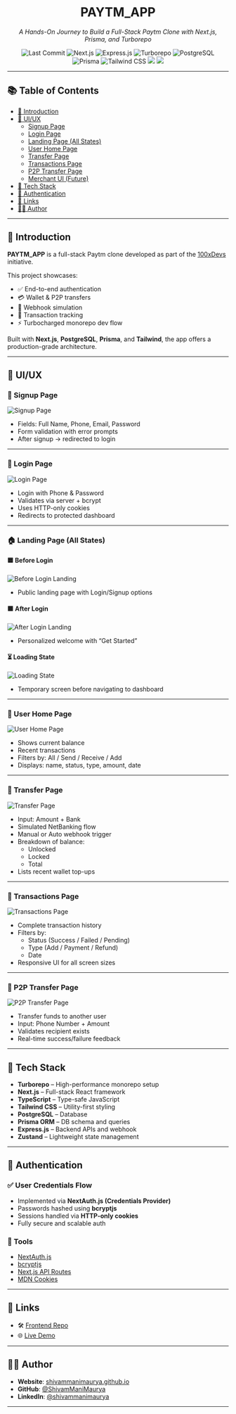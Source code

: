 <h1 align="center">PAYTM_APP</h1>

<p align="center"><i>A Hands-On Journey to Build a Full-Stack Paytm Clone with Next.js, Prisma, and Turborepo</i></p>

<p align="center">
  <img src="https://img.shields.io/github/last-commit/ShivamManiMaurya/paytm_app?style=for-the-badge" alt="Last Commit" />
  <img src="https://img.shields.io/badge/framework-Next.js-000000?style=for-the-badge&logo=next.js" alt="Next.js" />
  <img src="https://img.shields.io/badge/backend-Express.js-404D59?style=for-the-badge&logo=express" alt="Express.js" />
  <img src="https://img.shields.io/badge/monorepo-Turborepo-3178C6?style=for-the-badge&logo=turbo" alt="Turborepo" />
  <img src="https://img.shields.io/badge/database-PostgreSQL-4169E1?style=for-the-badge&logo=postgresql&logoColor=white" alt="PostgreSQL" />
  <img src="https://img.shields.io/badge/ORM-Prisma-2D3748?style=for-the-badge&logo=prisma" alt="Prisma" />
  <img src="https://img.shields.io/badge/styling-Tailwind_CSS-38B2AC?style=for-the-badge&logo=tailwind-css&logoColor=white" alt="Tailwind CSS" />
  <img src="https://img.shields.io/github/languages/top/ShivamManiMaurya/paytm_app?label=TypeScript&color=blue&style=for-the-badge" />
  <img src="https://img.shields.io/github/languages/count/ShivamManiMaurya/paytm_app?style=for-the-badge&color=blue" />
</p>

---

## 📚 Table of Contents

- [📖 Introduction](#introduction)
- [🎨 UI/UX](#uiux)
  - [Signup Page](#signup-page)
  - [Login Page](#login-page)
  - [Landing Page (All States)](#landing-page-all-states)
  - [User Home Page](#user-home-page)
  - [Transfer Page](#transfer-page)
  - [Transactions Page](#transactions-page)
  - [P2P Transfer Page](#p2p-transfer-page)
  - [Merchant UI (Future)](#merchant-ui-future)
- [🧰 Tech Stack](#tech-stack)
- [🔐 Authentication](#authentication)
- [🔗 Links](#links)
- [👨‍💻 Author](#author)

---

## 📖 Introduction

**PAYTM_APP** is a full-stack Paytm clone developed as part of the [100xDevs](https://app.100xdevs.com) initiative.

This project showcases:

- ✅ End-to-end authentication
- 💳 Wallet & P2P transfers
- 🔄 Webhook simulation
- 🏦 Transaction tracking
- ⚡ Turbocharged monorepo dev flow

Built with **Next.js**, **PostgreSQL**, **Prisma**, and **Tailwind**, the app offers a production-grade architecture.

---

## 🎨 UI/UX

### 📝 Signup Page

![Signup Page](./public/screens/paytm-01-signup-page.png)

- Fields: Full Name, Phone, Email, Password
- Form validation with error prompts
- After signup → redirected to login

---

### 🔑 Login Page

![Login Page](./public/screens/paytm-02-login.png)

- Login with Phone & Password
- Validates via server + bcrypt
- Uses HTTP-only cookies
- Redirects to protected dashboard

---

### 🏠 Landing Page (All States)

#### 🟦 Before Login

![Before Login Landing](./public/screenshots/paytm-00-before-sigin-landing-page.png)

- Public landing page with Login/Signup options

#### 🟩 After Login

![After Login Landing](./public/screenshots/paytm-03-after-login-landing-page.png)

- Personalized welcome with “Get Started”

#### ⏳ Loading State

![Loading State](./public/screenshots/paytm-04-after-login-landing-page-loadingstate.png)

- Temporary screen before navigating to dashboard

---

### 🏡 User Home Page

![User Home Page](./public/screenshots/paytm-05-homepage.png)

- Shows current balance
- Recent transactions
- Filters by: All / Send / Receive / Add
- Displays: name, status, type, amount, date

---

### 💸 Transfer Page

![Transfer Page](./public/screenshots/paytm-06-transferpage.png)

- Input: Amount + Bank
- Simulated NetBanking flow
- Manual or Auto webhook trigger
- Breakdown of balance:
  - Unlocked
  - Locked
  - Total
- Lists recent wallet top-ups

---

### 📄 Transactions Page

![Transactions Page](https://dummyimage.com/600x400/cccccc/000000&text=Transactions+Page)

- Complete transaction history
- Filters by:
  - Status (Success / Failed / Pending)
  - Type (Add / Payment / Refund)
  - Date
- Responsive UI for all screen sizes

---

### 🔁 P2P Transfer Page

![P2P Transfer Page](https://dummyimage.com/600x400/cccccc/000000&text=P2P+Transfer+Page)

- Transfer funds to another user
- Input: Phone Number + Amount
- Validates recipient exists
- Real-time success/failure feedback

---

## 🧰 Tech Stack

- **Turborepo** – High-performance monorepo setup
- **Next.js** – Full-stack React framework
- **TypeScript** – Type-safe JavaScript
- **Tailwind CSS** – Utility-first styling
- **PostgreSQL** – Database
- **Prisma ORM** – DB schema and queries
- **Express.js** – Backend APIs and webhook
- **Zustand** – Lightweight state management

---

## 🔐 Authentication

### ✅ User Credentials Flow

- Implemented via **NextAuth.js (Credentials Provider)**
- Passwords hashed using **bcryptjs**
- Sessions handled via **HTTP-only cookies**
- Fully secure and scalable auth

### 🔐 Tools

- [NextAuth.js](https://next-auth.js.org/)
- [bcryptjs](https://www.npmjs.com/package/bcryptjs)
- [Next.js API Routes](https://nextjs.org/docs/api-routes/introduction)
- [MDN Cookies](https://developer.mozilla.org/en-US/docs/Web/HTTP/Cookies)

---

## 🔗 Links

- 🛠 [Frontend Repo](https://github.com/ShivamManiMaurya/blog-post-app-frontend)
- 🌐 [Live Demo](https://mern-blog-post-app-five.vercel.app)

---

## 👨‍💻 Author

- **Website**: [shivammanimaurya.github.io](https://shivammanimaurya.github.io/my_portfolio_website/)
- **GitHub**: [@ShivamManiMaurya](https://github.com/ShivamManiMaurya)
- **LinkedIn**: [@shivammanimaurya](https://www.linkedin.com/in/shivammanimaurya)

---
